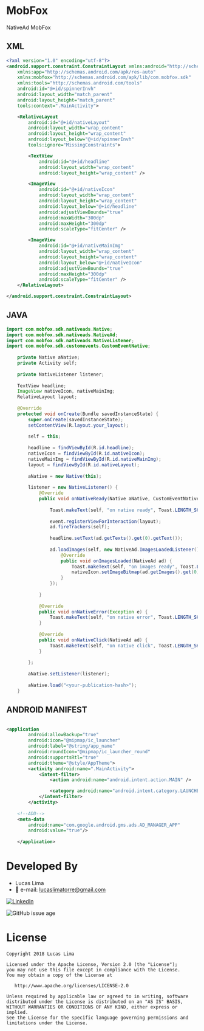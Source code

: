 # MobFox

NativeAd MobFox

## XML


``` xml
<?xml version="1.0" encoding="utf-8"?>
<android.support.constraint.ConstraintLayout xmlns:android="http://schemas.android.com/apk/res/android"
    xmlns:app="http://schemas.android.com/apk/res-auto"
    xmlns:mobfox="http://schemas.android.com/apk/lib/com.mobfox.sdk"
    xmlns:tools="http://schemas.android.com/tools"
    android:id="@+id/spinnerInvh"
    android:layout_width="match_parent"
    android:layout_height="match_parent"
    tools:context=".MainActivity">

    <RelativeLayout
        android:id="@+id/nativeLayout"
        android:layout_width="wrap_content"
        android:layout_height="wrap_content"
        android:layout_below="@+id/spinnerInvh"
        tools:ignore="MissingConstraints">

        <TextView
            android:id="@+id/headline"
            android:layout_width="wrap_content"
            android:layout_height="wrap_content" />

        <ImageView
            android:id="@+id/nativeIcon"
            android:layout_width="wrap_content"
            android:layout_height="wrap_content"
            android:layout_below="@+id/headline"
            android:adjustViewBounds="true"
            android:maxWidth="300dp"
            android:maxHeight="300dp"
            android:scaleType="fitCenter" />

        <ImageView
            android:id="@+id/nativeMainImg"
            android:layout_width="wrap_content"
            android:layout_height="wrap_content"
            android:layout_below="@+id/nativeIcon"
            android:adjustViewBounds="true"
            android:maxHeight="300dp"
            android:scaleType="fitCenter" />
    </RelativeLayout>

</android.support.constraint.ConstraintLayout>
```

## JAVA

```java
import com.mobfox.sdk.nativeads.Native;
import com.mobfox.sdk.nativeads.NativeAd;
import com.mobfox.sdk.nativeads.NativeListener;
import com.mobfox.sdk.customevents.CustomEventNative;
  
    private Native aNative;
    private Activity self;
 
    private NativeListener listener;
     
    TextView headline;
    ImageView nativeIcon, nativeMainImg;
    RelativeLayout layout;
 
    @Override
    protected void onCreate(Bundle savedInstanceState) {
        super.onCreate(savedInstanceState);
        setContentView(R.layout.your_layout);
 
        self = this;
 
        headline = findViewById(R.id.headline);
        nativeIcon = findViewById(R.id.nativeIcon);
        nativeMainImg = findViewById(R.id.nativeMainImg);
        layout = findViewById(R.id.nativeLayout);
 
        aNative = new Native(this);
  
        listener = new NativeListener() {
            @Override
            public void onNativeReady(Native aNative, CustomEventNative event, NativeAd ad) {
 
                Toast.makeText(self, "on native ready", Toast.LENGTH_SHORT).show();
 
                event.registerViewForInteraction(layout);
                ad.fireTrackers(self);
 
                headline.setText(ad.getTexts().get(0).getText());
 
                ad.loadImages(self, new NativeAd.ImagesLoadedListener() {
                    @Override
                    public void onImagesLoaded(NativeAd ad) {
                        Toast.makeText(self, "on images ready", Toast.LENGTH_SHORT).show();
                        nativeIcon.setImageBitmap(ad.getImages().get(0).getImg());
                    }
                });
 
            }
 
            @Override
            public void onNativeError(Exception e) {
                Toast.makeText(self, "on native error", Toast.LENGTH_SHORT).show();
            }
 
            @Override
            public void onNativeClick(NativeAd ad) {
                Toast.makeText(self, "on native click", Toast.LENGTH_SHORT).show();
            }
             
        };
 
        aNative.setListener(listener);
 
        aNative.load("<your-publication-hash>");
    }
```

## ANDROID MANIFEST

``` xml

<application
        android:allowBackup="true"
        android:icon="@mipmap/ic_launcher"
        android:label="@string/app_name"
        android:roundIcon="@mipmap/ic_launcher_round"
        android:supportsRtl="true"
        android:theme="@style/AppTheme">
        <activity android:name=".MainActivity">
            <intent-filter>
                <action android:name="android.intent.action.MAIN" />

                <category android:name="android.intent.category.LAUNCHER" />
            </intent-filter>
        </activity>
        
    <!--ADD-->
    <meta-data
        android:name="com.google.android.gms.ads.AD_MANAGER_APP"
        android:value="true"/>
        
    </application>
```


# Developed By

* Lucas Lima 
 * :email: e-mail: lucaslimatorre@gmail.com
 
 [![LinkedIn](https://img.shields.io/badge/LinkedIn-LucasLima-blue.svg)](https://www.linkedin.com/in/lucas-lima-torre/)
 

![GitHub issue age](https://img.shields.io/badge/build-android%20studio-brightgreen.svg)



# License

    Copyright 2018 Lucas Lima

    Licensed under the Apache License, Version 2.0 (the "License");
    you may not use this file except in compliance with the License.
    You may obtain a copy of the License at

       http://www.apache.org/licenses/LICENSE-2.0

    Unless required by applicable law or agreed to in writing, software
    distributed under the License is distributed on an "AS IS" BASIS,
    WITHOUT WARRANTIES OR CONDITIONS OF ANY KIND, either express or implied.
    See the License for the specific language governing permissions and
    limitations under the License.
